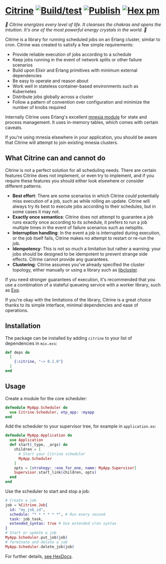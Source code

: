 # [Citrine](http://hexdocs.pm/citrine/) [![Build/test](https://github.com/brndnmtthws/citrine/workflows/Build/test/badge.svg?branch=master)](https://github.com/brndnmtthws/citrine/actions?query=workflow%3ABuild%2Ftest+branch%3Amaster) [![Publish](https://github.com/brndnmtthws/citrine/workflows/Publish/badge.svg)](https://github.com/brndnmtthws/citrine/actions?query=workflow%3APublish+) [![Hex pm](http://img.shields.io/hexpm/v/citrine.svg?style=flat)](https://hex.pm/packages/citrine)

_💎 Citrine energizes every level of life. It cleanses the chakras and opens the intuition. It's one of the most powerful energy crystals in the world. 💎_

Citrine is a library for running scheduled jobs on an Erlang cluster, similar
to cron. Citrine was created to satisfy a few simple requirements:

* Provide reliable execution of jobs according to a schedule
* Keep jobs running in the event of network splits or other failure scenarios
* Build upon Elixir and Erlang primitives with minimum external dependencies
* Be easy to operate and reason about
* Work well in stateless container-based environments such as Kubernetes
* Distribute jobs globally across a cluster
* Follow a pattern of convention over configuration and minimize the number of knobs required

Internally Citrine uses Erlang's excellent [mnesia
module](https://erlang.org/doc/man/mnesia.html) for state and process
management. It uses in-memory tables, which comes with certain caveats.

If you're using mnesia elsewhere in your application, you should be aware that Citrine will attempt to join existing mnesia clusters.

## What Citrine can and cannot do

Citrine is not a perfect solution for all scheduling needs. There are certain features Citrine does not implement, or even try to implement, and if you require these features you should either look elsewhere or consider different patterns.

* **Best effort**: There are some scenarios in which Citrine *could* potentially miss execution of a job, such as while rolling an update. Citrine will always try its best to execute jobs according to their schedules, but in some cases it may not.
* **Exactly once semantics**: Citrine does not attempt to guarantee a job runs exactly once according to its schedule, it prefers to run a job multiple times in the event of failure scenarios such as netsplits.
* **Interruption handling**: In the event a job is interrupted during execution, or the job itself fails, Citrine makes no attempt to restart or re-run the job.
* **Idempotency**: This is not so much a limitation but rather a warning: your jobs should be designed to be idempotent to prevent strange side effects. Citrine cannot provide any guarantees.
* **Clustering**: Citrine assumes you've already specified the cluster topology, either manually or using a library such as [libcluster](https://hexdocs.pm/libcluster/readme.html).

If you need stronger guarantees of execution, it's recommended that you
use a combination of a stateful queueing service with a worker library, such
as [Exq](https://github.com/akira/exq).

If you're okay with the limitations of the library, Citrine is a great choice
thanks to its simple interface, minimal dependencies and ease of operations.

## Installation

The package can be installed by adding `citrine` to your list of dependencies
in `mix.exs`:

```elixir
def deps do
  [
    {:citrine, "~> 0.1.0"}
  ]
end
```

## Usage

Create a module for the core scheduler:

```elixir
defmodule MyApp.Scheduler do
  use Citrine.Scheduler, otp_app: :myapp
end
```

Add the scheduler to your supervisor tree, for example in `application.ex`:

```elixir
defmodule MyApp.Application do
  use Application
  def start(_type, _args) do
    children = [
      # Start your Citrine scheduler
      MyApp.Scheduler
    ]
    opts = [strategy: :one_for_one, name: MyApp.Supervisor]
    Supervisor.start_link(children, opts)
  end
end
```

Use the scheduler to start and stop a job:

```elixir
# Create a job
job = %Citrine.Job{
  id: "my_job_id",
  schedule: "* * * * * *", # Run every second
  task: job_task,
  extended_syntax: true # Use extended cron syntax
}
# Start or update a job
MyApp.Scheduler.put_job(job)
# Terminate and delete a job
MyApp.Scheduler.delete_job(job)
```

For further details, [see HexDocs](http://hexdocs.pm/citrine/).
